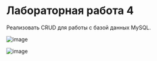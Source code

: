 # Лабораторная работа 4
Реализовать CRUD для работы с базой данных MySQL.

![image](https://github.com/marzipque/LW4/assets/103984630/eb9333b7-7138-49cf-88ae-6f0c1e7877c1)

![image](https://github.com/marzipque/LW4/assets/103984630/22757182-5b08-4b03-b666-051ec9f6e479)
